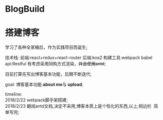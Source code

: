 # BlogBuild
<h1>搭建博客</h1>
<p>学习了各种全家桶后，作为实践项目而诞生;</p>
<p>技术栈: 前端:react+redux+react-router 后端:koa2 构建工具:webpack babel api:Restful 有考虑采用同构方式渲染，<s>并且使用antd</s>;</p>
<p>目前打算先写出博客基本功能，后期不断迭代;</p>
<p>goal: 博客基本功能:<strong>about me</strong>与<strong> upload</strong>;</p>
<p>timeline: 
  <br />
  2018/2/22 webpack脚手架搭建;
  <br />
  2018/2/23 翻阅antd文档,决定不采用,博客本质上是个性化的东西,以上;侧边栏
  简单写完;<br />
</p>
